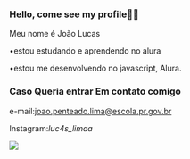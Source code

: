 ### Hello, come see my profile🤩🤩

Meu nome é João Lucas 

•estou estudando e aprendendo no alura

•estou me desenvolvendo no javascript, Alura.

### Caso Queria entrar Em contato comigo

e-mail:joao.penteado.lima@escola.pr.gov.br

Instagram:_luc4s_limaa_


![](https://media.giphy.com/media/LmNwrBhejkK9EFP504/giphy.gif)
